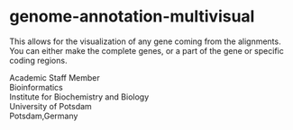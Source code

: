 # genome-annotation-multivisual

This allows for the visualization of any gene coming from the alignments. You can either make the complete genes, or a part of the gene or specific coding regions. 

Academic Staff Member \
Bioinformatics \
Institute for Biochemistry and Biology \
University of Potsdam \
Potsdam,Germany


